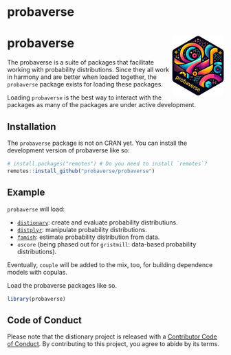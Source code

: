 
<!-- README.md is generated from README.Rmd. Please edit that file -->

# probaverse

<!-- badges: start -->

# probaverse <img src="man/figures/logo.png" align="right" height="139" alt="" />

<!-- badges: end -->

The probaverse is a suite of packages that facilitate working with
probability distributions. Since they all work in harmony and are better
when loaded together, the `probaverse` package exists for loading these
packages.

Loading `probaverse` is the best way to interact with the packages as
many of the packages are under active development.

## Installation

The `probaverse` package is not on CRAN yet. You can install the
development version of probaverse like so:

``` r
# install.packages("remotes") # Do you need to install `remotes`?
remotes::install_github("probaverse/probaverse")
```

## Example

`probaverse` will load:

- [`distionary`](https://distionary.probaverse.com): create and evaluate
  probability distributiuns.
- [`distplyr`](https://distplyr.probaverse.com): manipulate probability
  distributions.
- [`famish`](https://famish.probaverse.com): estimate probability
  distribution from data.
- `uscore` (being phased out for `gristmill`: data-based probability
  distributions).

Eventually, `couple` will be added to the mix, too, for building
dependence models with copulas.

Load the probaverse packages like so.

``` r
library(probaverse)
```

## Code of Conduct

Please note that the distionary project is released with a [Contributor
Code of
Conduct](https://contributor-covenant.org/version/2/0/CODE_OF_CONDUCT.html).
By contributing to this project, you agree to abide by its terms.
